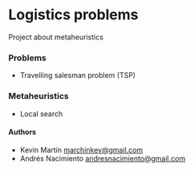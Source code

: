 # Logistics problems

Project about metaheuristics

### Problems

* Travelling salesman problem (TSP)

### Metaheuristics

* Local search

#### Authors
* Kevin Martín <marchinkev@gmail.com>
* Andrés Nacimiento <andresnacimiento@gmail.com>